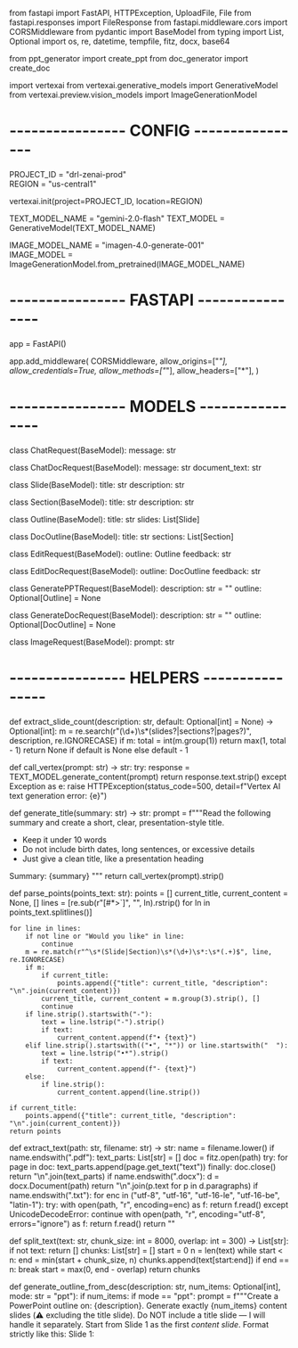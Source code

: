 from fastapi import FastAPI, HTTPException, UploadFile, File
from fastapi.responses import FileResponse
from fastapi.middleware.cors import CORSMiddleware
from pydantic import BaseModel
from typing import List, Optional
import os, re, datetime, tempfile, fitz, docx, base64

from ppt_generator import create_ppt
from doc_generator import create_doc

import vertexai
from vertexai.generative_models import GenerativeModel
from vertexai.preview.vision_models import ImageGenerationModel

# ---------------- CONFIG ----------------
PROJECT_ID = "drl-zenai-prod"  
REGION = "us-central1"

vertexai.init(project=PROJECT_ID, location=REGION)

TEXT_MODEL_NAME = "gemini-2.0-flash"
TEXT_MODEL = GenerativeModel(TEXT_MODEL_NAME)

IMAGE_MODEL_NAME = "imagen-4.0-generate-001"  
IMAGE_MODEL = ImageGenerationModel.from_pretrained(IMAGE_MODEL_NAME)

# ---------------- FASTAPI ----------------
app = FastAPI()

app.add_middleware(
    CORSMiddleware,
    allow_origins=["*"],
    allow_credentials=True,
    allow_methods=["*"],
    allow_headers=["*"],
)

# ---------------- MODELS ----------------
class ChatRequest(BaseModel):
    message: str

class ChatDocRequest(BaseModel):
    message: str
    document_text: str

class Slide(BaseModel):
    title: str
    description: str

class Section(BaseModel):
    title: str
    description: str

class Outline(BaseModel):
    title: str
    slides: List[Slide]

class DocOutline(BaseModel):
    title: str
    sections: List[Section]

class EditRequest(BaseModel):
    outline: Outline
    feedback: str

class EditDocRequest(BaseModel):
    outline: DocOutline
    feedback: str

class GeneratePPTRequest(BaseModel):
    description: str = ""
    outline: Optional[Outline] = None

class GenerateDocRequest(BaseModel):
    description: str = ""
    outline: Optional[DocOutline] = None

class ImageRequest(BaseModel):
    prompt: str


# ---------------- HELPERS ----------------
def extract_slide_count(description: str, default: Optional[int] = None) -> Optional[int]:
    m = re.search(r"(\d+)\s*(slides?|sections?|pages?)", description, re.IGNORECASE)
    if m:
        total = int(m.group(1))
        return max(1, total - 1)
    return None if default is None else default - 1

def call_vertex(prompt: str) -> str:
    try:
        response = TEXT_MODEL.generate_content(prompt)
        return response.text.strip()
    except Exception as e:
        raise HTTPException(status_code=500, detail=f"Vertex AI text generation error: {e}")

def generate_title(summary: str) -> str:
    prompt = f"""Read the following summary and create a short, clear, presentation-style title.
- Keep it under 10 words
- Do not include birth dates, long sentences, or excessive details
- Just give a clean title, like a presentation heading

Summary:
{summary}
"""
    return call_vertex(prompt).strip()

def parse_points(points_text: str):
    points = []
    current_title, current_content = None, []
    lines = [re.sub(r"[#*>`]", "", ln).rstrip() for ln in points_text.splitlines()]

    for line in lines:
        if not line or "Would you like" in line:
            continue
        m = re.match(r"^\s*(Slide|Section)\s*(\d+)\s*:\s*(.+)$", line, re.IGNORECASE)
        if m:
            if current_title:
                points.append({"title": current_title, "description": "\n".join(current_content)})
            current_title, current_content = m.group(3).strip(), []
            continue
        if line.strip().startswith("-"):
            text = line.lstrip("-").strip()
            if text:
                current_content.append(f"• {text}")
        elif line.strip().startswith(("•", "*")) or line.startswith("  "):
            text = line.lstrip("•*").strip()
            if text:
                current_content.append(f"- {text}")
        else:
            if line.strip():
                current_content.append(line.strip())

    if current_title:
        points.append({"title": current_title, "description": "\n".join(current_content)})
    return points

def extract_text(path: str, filename: str) -> str:
    name = filename.lower()
    if name.endswith(".pdf"):
        text_parts: List[str] = []
        doc = fitz.open(path)
        try:
            for page in doc:
                text_parts.append(page.get_text("text"))
        finally:
            doc.close()
        return "\n".join(text_parts)
    if name.endswith(".docx"):
        d = docx.Document(path)
        return "\n".join(p.text for p in d.paragraphs)
    if name.endswith(".txt"):
        for enc in ("utf-8", "utf-16", "utf-16-le", "utf-16-be", "latin-1"):
            try:
                with open(path, "r", encoding=enc) as f:
                    return f.read()
            except UnicodeDecodeError:
                continue
        with open(path, "r", encoding="utf-8", errors="ignore") as f:
            return f.read()
    return ""

def split_text(text: str, chunk_size: int = 8000, overlap: int = 300) -> List[str]:
    if not text:
        return []
    chunks: List[str] = []
    start = 0
    n = len(text)
    while start < n:
        end = min(start + chunk_size, n)
        chunks.append(text[start:end])
        if end == n:
            break
        start = max(0, end - overlap)
    return chunks

def generate_outline_from_desc(description: str, num_items: Optional[int], mode: str = "ppt"):
    if num_items:
        if mode == "ppt":
            prompt = f"""Create a PowerPoint outline on: {description}.
Generate exactly {num_items} content slides (⚠️ excluding the title slide).
Do NOT include a title slide — I will handle it separately.
Start from Slide 1 as the first *content slide*.
Format strictly like this:
Slide 1: <Title>
- Bullet
- Bullet
- Bullet
"""
        else:
            prompt = f"""Create a detailed Document outline on: {description}.
Generate exactly {num_items} sections (treat each section as roughly one page).
Each section should have:
- A section title
- 2–3 descriptive paragraphs (5–7 sentences each).
Do NOT use bullet points.
Format strictly like this:
Section 1: <Title>
<Paragraph 1>
<Paragraph 2>
<Paragraph 3>
"""
    else:
        if mode == "ppt":
            prompt = f"""Create a PowerPoint outline on: {description}.
Decide the most appropriate number of content slides (⚠️ excluding the title slide).
Each slide should have a short title and 3–4 bullet points.
The short title should be a single line not a double line
Do NOT include a title slide — I will handle it separately.
Format strictly like this:
Slide 1: <Title>
- Bullet
- Bullet
- Bullet
"""
        else:
            prompt = f"""Create a detailed Document outline on: {description}.
Decide the most appropriate number of sections (treat each section as roughly one page).
Each section should have:
- A section title
- 2–3 descriptive paragraphs (5–7 sentences each).
Do NOT use bullet points.
Format strictly like this:
Section 1: <Title>
<Paragraphs...>
"""
    points_text = call_vertex(prompt)
    return parse_points(points_text)

def summarize_long_text(full_text: str) -> str:
    chunks = split_text(full_text)
    if len(chunks) <= 1:
        return call_vertex(f"Summarize the following text in detail:\n\n{full_text}")
    partial_summaries = []
    for idx, ch in enumerate(chunks, start=1):
        mapped = call_vertex(f"Summarize this part of a longer document:\n\n{ch}")
        partial_summaries.append(f"Chunk {idx}:\n{mapped.strip()}")
    combined = "\n\n".join(partial_summaries)
    return call_vertex(f"Combine these summaries into one clean, well-structured summary:\n\n{combined}")

def sanitize_filename(name: str) -> str:
    return re.sub(r'[^A-Za-z0-9_.-]', '_', name)

def clean_title(title: str) -> str:
    return re.sub(r"\s*\(.*?\)", "", title).strip()

def save_temp_image(image_bytes, idx, title):
    output_dir = os.path.join(os.path.dirname(__file__), "generated_files", "images")
    os.makedirs(output_dir, exist_ok=True)
    safe_title = re.sub(r'[^A-Za-z0-9_.-]', '_', title)[:30]
    filename = f"{safe_title}_{idx}.png"
    filepath = os.path.join(output_dir, filename)
    with open(filepath, "wb") as f:
        f.write(image_bytes)
    return filepath

def should_generate_image(title: str, description: str) -> bool:
    """
    Decide if a slide/section really needs an image.
    Images should only be generated when a visual will
    add significant clarity (e.g., charts, diagrams, processes, comparisons).
    Avoid images for generic intro, text-heavy, or conclusion slides.
    """
    prompt = f"""
    You are deciding if an image is TRULY necessary for a presentation slide.

    Title: {title}
    Content: {description}

    Rules:
    - Say "YES" ONLY if a clear visual, diagram, chart, or illustration
      would help explain this content.
    - Say "NO" for general text slides, introductions, conclusions,
      or content that does not need a visual.
    - Avoid making every slide have an image.

    Answer strictly with YES or NO.
    """

    try:
        decision = call_vertex(prompt).strip().upper()
        return decision.startswith("Y")
    except:
        return False


def generate_images_for_points(points, mode="ppt"):
    """Generate images only for slides/sections where it's useful.
    It is not needed for each and every slide.
    Not all slides should have images."""
    images = []
    for idx, item in enumerate(points, start=1):
        if should_generate_image(item['title'], item['description']):
            img_prompt = (
                f"An illustration for a {mode.upper()} section titled '{item['title']}'. "
                f"Content: {item['description']}. "
                f"Style: professional, modern, clean, infographic look."
            )
            try:
                resp = IMAGE_MODEL.generate_images(prompt=img_prompt, number_of_images=1)
                if resp.images and hasattr(resp.images[0], "_image_bytes"):
                    img_bytes = resp.images[0]._image_bytes
                else:
                    img_bytes = None

                if img_bytes:
                    img_path = save_temp_image(img_bytes, idx, item["title"])
                    images.append(img_path)
                else:
                    images.append(None)
            except Exception as e:
                print(f"⚠️ Image generation failed for {mode} {idx}: {e}")
                images.append(None)
        else:
            images.append(None)
    return images


# ---------------- ROUTES ----------------
@app.post("/chat")
def chat(req: ChatRequest):
    reply = call_vertex(req.message)
    return {"response": reply}

@app.post("/upload/")
async def upload(file: UploadFile = File(...)):
    with tempfile.NamedTemporaryFile(delete=False) as tmp:
        tmp.write(await file.read())
        tmp_path = tmp.name
    try:
        text = extract_text(tmp_path, file.filename)
    finally:
        try: os.remove(tmp_path)
        except Exception: pass
    if not text or not text.strip():
        raise HTTPException(status_code=400, detail="Unsupported, empty, or unreadable file content.")
    try:
        summary = summarize_long_text(text)
        title = generate_title(summary) or os.path.splitext(file.filename)[0]
        return {
            "filename": file.filename,
            "chars": len(text),
            "chunks": len(split_text(text)),
            "title": title,
            "summary": summary,
        }
    except Exception as e:
        raise HTTPException(status_code=502, detail=f"Summarization failed: {e}")

@app.post("/generate-ppt-outline")
def generate_ppt_outline(request: GeneratePPTRequest):
    title = generate_title(request.description)
    num_content_slides = extract_slide_count(request.description, default=None)
    points = generate_outline_from_desc(request.description, num_content_slides, mode="ppt")
    return {"title": title, "slides": points}

@app.post("/generate-ppt")
def generate_ppt(req: GeneratePPTRequest):
    if req.outline:
        title = clean_title(req.outline.title) or "Presentation"
        points = [{"title": clean_title(s.title), "description": s.description} for s in req.outline.slides]
    else:
        title = clean_title(generate_title(req.description))
        num_content_slides = extract_slide_count(req.description, default=None)
        points = generate_outline_from_desc(req.description, num_content_slides, mode="ppt")

    images = generate_images_for_points(points, mode="ppt")

    output_dir = os.path.join(os.path.dirname(__file__), "generated_files")
    os.makedirs(output_dir, exist_ok=True)
    filename = os.path.join(output_dir, f"{sanitize_filename(title)}.pptx")

    create_ppt(title, points, filename=filename, images=images)

    return FileResponse(filename,
        media_type="application/vnd.openxmlformats-officedocument.presentationml.presentation",
        filename=os.path.basename(filename)
    )

@app.post("/generate-doc-outline")
def generate_doc_outline(request: GenerateDocRequest):
    title = generate_title(request.description)
    num_sections = extract_slide_count(request.description, default=None)
    points = generate_outline_from_desc(request.description, num_sections, mode="doc")
    return {"title": title, "sections": points}

@app.post("/generate-doc")
def generate_doc(req: GenerateDocRequest):
    if req.outline:
        title = clean_title(req.outline.title) or "Document"
        points = [{"title": clean_title(s.title), "description": s.description} for s in req.outline.sections]
    else:
        title = clean_title(generate_title(req.description))
        num_sections = extract_slide_count(req.description, default=None)
        points = generate_outline_from_desc(req.description, num_sections, mode="doc")

    images = generate_images_for_points(points, mode="doc")

    output_dir = os.path.join(os.path.dirname(__file__), "generated_files")
    os.makedirs(output_dir, exist_ok=True)
    filename = os.path.join(output_dir, f"{sanitize_filename(title)}.docx")

    create_doc(title, points, filename=filename, images=images)

    return FileResponse(filename,
        media_type="application/vnd.openxmlformats-officedocument.wordprocessingml.document",
        filename=os.path.basename(filename)
    )

@app.post("/chat-doc")
def chat_with_doc(req: ChatDocRequest):
    prompt = f"""
    You are an assistant answering based only on the provided document.
    Document:
    {req.document_text}

    Question:
    {req.message}

    Answer clearly and concisely using only the document content.
    """
    try:
        reply = call_vertex(prompt)
        return {"response": reply}
    except Exception as e:
        raise HTTPException(status_code=500, detail=f"Chat-with-doc failed: {e}")

@app.post("/generate-image")
def generate_image(req: ImageRequest):
    try:
        resp = IMAGE_MODEL.generate_images(prompt=req.prompt, number_of_images=1)

        if resp.images and hasattr(resp.images[0], "_image_bytes"):
            img_bytes = resp.images[0]._image_bytes
        else:
            raise HTTPException(status_code=500, detail="Image generation failed")

        output_dir = os.path.join(os.path.dirname(__file__), "generated_files", "images")
        os.makedirs(output_dir, exist_ok=True)
        filename = os.path.join(output_dir, f"generated_{datetime.datetime.now().strftime('%Y%m%d_%H%M%S')}.png")

        with open(filename, "wb") as f:
            f.write(img_bytes)

        return FileResponse(filename, media_type="image/png", filename=os.path.basename(filename))

    except Exception as e:
        raise HTTPException(status_code=500, detail=f"Image generation error: {e}")

@app.get("/health")
def health():
    return {"status": "ok", "text_model": TEXT_MODEL_NAME, "image_model": IMAGE_MODEL_NAME}

@app.post("/edit-ppt-outline")
def edit_ppt_outline(req: EditRequest):
    outline_text = "\n".join(
        [f"Slide {i+1}: {s.title}\n{s.description}" for i, s in enumerate(req.outline.slides)]
    )
    prompt = f"""
    You are an assistant improving a PowerPoint outline.

    Current Outline:
    Title: {req.outline.title}
    {outline_text}

    Feedback:
    {req.feedback}

    Task:
    - Apply the feedback to refine/improve the outline.
    - Return the updated outline with the same format:
      Slide 1: <Title>
      - Bullet
      - Bullet
    - Do NOT add a title slide (I will handle it).
    """
    try:
        updated_points = parse_points(call_vertex(prompt))
        return {"title": req.outline.title, "slides": updated_points}
    except Exception as e:
        raise HTTPException(status_code=500, detail=f"PPT outline editing failed: {e}")

@app.post("/edit-doc-outline")
def edit_doc_outline(req: EditDocRequest):
    outline_text = "\n".join(
        [f"Section {i+1}: {s.title}\n{s.description}" for i, s in enumerate(req.outline.sections)]
    )
    prompt = f"""
    You are an assistant improving a Document outline.

    Current Outline:
    Title: {req.outline.title}
    {outline_text}

    Feedback:
    {req.feedback}

    Task:
    - Apply the feedback to refine/improve the outline.
    - Return the updated outline with the same format:
      Section 1: <Title>
      <Paragraph 1>
      <Paragraph 2>
      <Paragraph 3>
    - Avoid bullet points, use prose.
    """
    try:
        updated_points = parse_points(call_vertex(prompt))
        return {"title": req.outline.title, "sections": updated_points}
    except Exception as e:
        raise HTTPException(status_code=500, detail=f"Doc outline editing failed: {e}")
